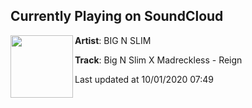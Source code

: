 ## Currently Playing on SoundCloud

[<img align="left" width="100" src="https://i1.sndcdn.com/artworks-nE9bbTol6hjmd4Ic-21LZkg-t50x50.jpg">](https://soundcloud.com/bignslim/big-n-slim-x-madreckless-reign-2)

**Artist**: BIG N SLIM 

**Track**: Big N Slim X Madreckless - Reign

Last updated at 10/01/2020 07:49
